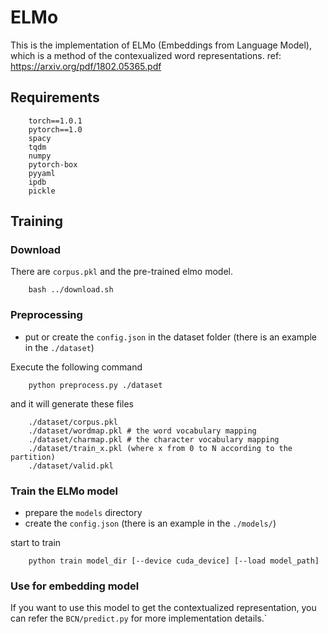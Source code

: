# ELMo
This is the implementation of ELMo (Embeddings from Language Model), which is a method of the contexualized word representations. 
ref: https://arxiv.org/pdf/1802.05365.pdf

## Requirements
```
    torch==1.0.1
    pytorch==1.0
    spacy
    tqdm
    numpy
    pytorch-box
    pyyaml
    ipdb
    pickle
```

## Training

### Download
There are `corpus.pkl` and the pre-trained elmo model.
```
    bash ../download.sh
```

### Preprocessing
* put or create the `config.json` in the dataset folder (there is an example in the `./dataset`)

Execute the following command
```
    python preprocess.py ./dataset
```
and it will generate these files
```
    ./dataset/corpus.pkl
    ./dataset/wordmap.pkl # the word vocabulary mapping
    ./dataset/charmap.pkl # the character vocabulary mapping
    ./dataset/train_x.pkl (where x from 0 to N according to the partition)
    ./dataset/valid.pkl
```

### Train the ELMo model
* prepare the `models` directory 
* create the `config.json` (there is an example in the `./models/`)

start to train
```
    python train model_dir [--device cuda_device] [--load model_path]
```

### Use for embedding model
If you want to use this model to get the contextualized representation, you can refer the `BCN/predict.py` for more implementation details.`
